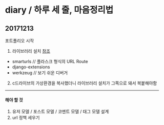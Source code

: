 diary / 하루 세 줄, 마음정리법
=
## 20171213
포트폴리오 시작  
1. 라이브러리 설치 [참조](https://libsora.so/posts/good-django-library/)
- smarturls // 플라스크 형식의 URL Route
- django-extensions
- werkzeug // 보기 쉬운 디버거
2. c드라이브의 가상환경을 복사했더니 라이브러리 설치가 그쪽으로 돼서 복붙해야함
---
#### 해야 할 것
1. 유저 모델 / 포스트 모델 / 코멘트 모델 / 태그 모델 설계
2. url 정책 세우기